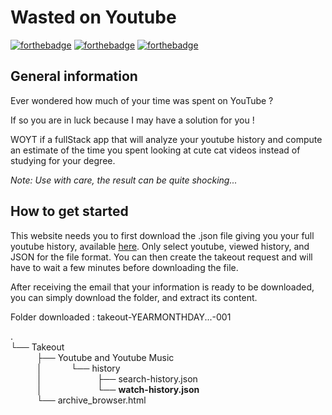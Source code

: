 # Wasted on Youtube

[![forthebadge](https://forthebadge.com/images/badges/made-with-go.svg)](https://forthebadge.com)
[![forthebadge](https://forthebadge.com/images/badges/made-with-typescript.svg)](https://forthebadge.com)
[![forthebadge](https://forthebadge.com/images/badges/built-with-love.svg)](https://forthebadge.com)

## General information

Ever wondered how much of your time was spent on YouTube ?

If so you are in luck because I may have a solution for you !

WOYT if a fullStack app that will analyze your youtube history and compute an estimate of the time you spent looking at cute cat videos instead of studying for your degree.

_Note: Use with care, the result can be quite shocking..._

## How to get started

This website needs you to first download the .json file giving you your full youtube history, available [here](https://takeout.google.com/settings/takeout "Google Takeout").
Only select youtube, viewed history, and JSON for the file format.
You can then create the takeout request and will have to wait a few minutes before downloading the file.

After receiving the email that your information is ready to be downloaded, you can simply download the folder, and extract its content.

Folder downloaded : takeout-YEARMONTHDAY...-001

. \
└── Takeout \
   ├── Youtube and Youtube Music \
   │    └── history \
   │       ├── search-history.json \
   │       └── **watch-history.json** \
   └── archive_browser.html
